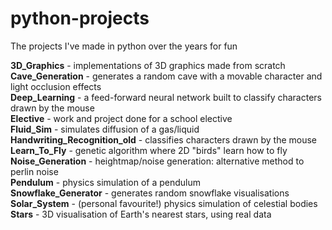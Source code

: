 # python-projects
The projects I've made in python over the years for fun

**3D_Graphics**                 - implementations of 3D graphics made from scratch<br/>
**Cave_Generation**             - generates a random cave with a movable character and light occlusion effects<br/>
**Deep_Learning**               - a feed-forward neural network built to classify characters drawn by the mouse<br/>
**Elective**                    - work and project done for a school elective<br/>
**Fluid_Sim**                   - simulates diffusion of a gas/liquid
**Handwriting_Recognition_old** - classifies characters drawn by the mouse<br/>
**Learn_To_Fly**                - genetic algorithm where 2D "birds" learn how to fly<br/>
**Noise_Generation**            - heightmap/noise generation: alternative method to perlin noise<br/>
**Pendulum**                    - physics simulation of a pendulum<br/>
**Snowflake_Generator**         - generates random snowflake visualisations<br/>
**Solar_System**                - (personal favourite!) physics simulation of celestial bodies<br/>
**Stars**                       - 3D visualisation of Earth's nearest stars, using real data<br/>

